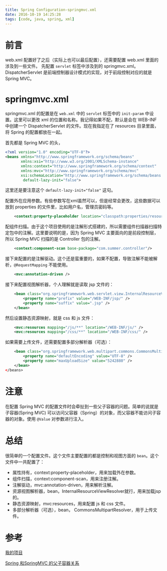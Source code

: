 ```yaml
---
title: Spring Configuration-springmvc.xml
date: 2016-10-19 14:25:28
tags: [code, java, spring, xml]
---
```


# 前言

web.xml 配置好了之后（实际上也可以最后配置），还需要配置 web.xml 里面的涉及到一些文件。
先配置 `servlet` 标签中涉及到的 springmvc.xml。
DispatcherServlet 是前端控制器设计模式的实现，对于前段控制对应的就是 Spring MVC。

# springmvc.xml

springmvc.xml 的配置是在 `web.xml` 中的 `servlet` 标签中的 `init-param` 中设置。这里可以更改 xml 的位置和名称。我记得如果不配，默认是会在 WEB-INF 中创建一个 DispatcherServlet 的文件。现在我指定在了 resources 目录里面，将 Spring 的配置都放在一起。

首先都是 Spring MVC 的头，

```xml
<?xml version="1.0" encoding="UTF-8"?>
<beans xmlns="http://www.springframework.org/schema/beans"
       xmlns:xsi="http://www.w3.org/2001/XMLSchema-instance"
       xmlns:context="http://www.springframework.org/schema/context"
       xmlns:mvc="http://www.springframework.org/schema/mvc"
       xsi:schemaLocation="http://www.springframework.org/schema/beans http://www.springframework.org/schema/beans/spring-beans.xsd http://www.springframework.org/schema/context http://www.springframework.org/schema/context/spring-context.xsd http://www.springframework.org/schema/mvc http://www.springframework.org/schema/mvc/spring-mvc.xsd"
        default-lazy-init="false">
```

这里还是要注意这个 `default-lazy-init="false"` 这句。

配置外在应用参数。有些参数写在xml虽然可以，但是经常会更改，这些数据可以放到 properties 的文件里，比如用户名，管理员密码等。

```xml
    <context:property-placeholder location="classpath:properties/resource.properties"/>
```

配组件扫描。由于这个项目使用的是注解形式搭建的，所以需要组件扫描器扫描特定包中的注解。这里要说明的是，因为 Spring MVC 主要面向的是前段控制层，所以 Spring MVC 扫描的是 Controller 包的注解。

```xml
    <context:component-scan base-package="com.summer.controller"/>
```

接下来配置的是注解驱动。这个还是蛮重要的，如果不配置，导致注解不能被解析，`@RequestMapping` 不能使用。

```xml
    <mvc:annotation-driven />
```

接下来配置视图解析器，个人理解就是读取 jsp 文件的：

```xml
    <bean class="org.springframework.web.servlet.view.InternalResourceViewResolver" id="viewResolver">
        <property name="prefix" value="/WEB-INF/jsp/" />
        <property name="suffix" value=".jsp" />
    </bean>
```

然后设置静态资源映射，就是 css 和 js 文件：

```xml
    <mvc:resources mapping="/js/**" location="/WEB-INF/js/" />
    <mvc:resources mapping="/css/**" location="/WEB-INF/css/" />
```

如果需要上传文件，还需要配置多部分解析器（可选）：

```xml
    <bean class="org.springframework.web.multipart.commons.CommonsMultipartResolver" id="multipartResolver">
        <property name="defaultEncoding" value="UTF-8" />
        <property name="maxUploadSize" value="5242880" />
    </bean>
</beans>
```
# 注意
在配置 Spring MVC 的配置文件时会牵扯到一些父子容器的问题。简单的说就是子容器(Spring MVC) 可以访问父容器（Spring）的对象，而父容器不能访问子容器的对象。使用 `@Value` 对参数进行注入。

# 总结

很简单的一个配置文件。这个文件主要配置的都是控制和视图方面的 `bean`。这个文件中一共配置了：
* 属性持有，context:property-placeholder，用来加载外在参数。
* 组件扫描，context:component-scan，用来注册注解。
* 注解驱动，mvc:annotation-driven，用来解析注解。
* 资源视图解析器，bean，InternalResourceViewResolver就行，用来加载jsp的。
* 静态资源映射，mvc:resources，用来配置 js 和 css 文件。
* 多部分解析器（可选），bean， CommonsMultipartResolver，用于上传文件。

# 参考

[我的项目](https://github.com/TomorrowOnceMore/SummerMVC/blob/master/summer-manager/summer-manager-web/src/main/resources/spring/springmvc.xml)

[Spring 和SpringMVC 的父子容器关系](http://www.cnblogs.com/zyzcj/p/5286190.html)
